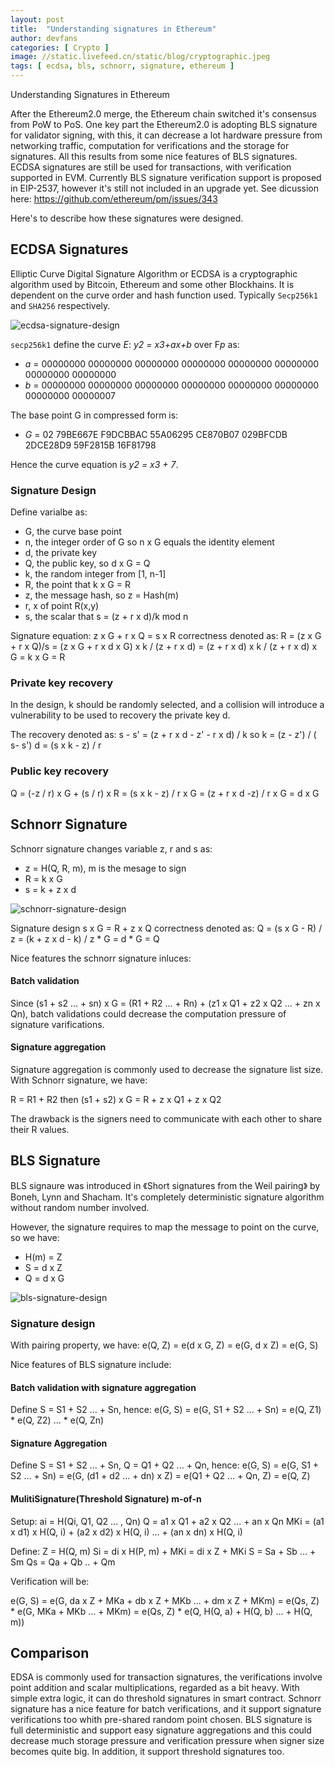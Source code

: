 ```yaml
---
layout: post
title:  "Understanding signatures in Ethereum"
author: devfans
categories: [ Crypto ]
image: //static.livefeed.cn/static/blog/cryptographic.jpeg
tags: [ ecdsa, bls, schnorr, signature, ethereum ]
---
```



Understanding Signatures in Ethereum

After the Ethereum2.0 merge, the Ethereum chain switched it's consensus from PoW to PoS. One key part the Ethereum2.0 is adopting BLS signature for validator signing, with this, it can decrease a lot hardware pressure from  networking traffic, computation for verifications and the storage for signatures. All this results from some nice features of BLS signatures. ECDSA signatures are still be used for transactions, with verification supported in EVM. Currently BLS signature verification support is proposed in EIP-2537, however it's still not included in an upgrade yet. See dicussion here: https://github.com/ethereum/pm/issues/343

Here's to describe how these signatures were designed. 

 ## ECDSA Signatures

Elliptic Curve Digital Signature Algorithm or ECDSA is a cryptographic algorithm used by Bitcoin, Ethereum and some other Blockhains. It is dependent on the curve order and hash function used. Typically `Secp256k1` and `SHA256` respectively.  

![ecdsa-signature-design](//static.livefeed.cn/static/blog/ecdsa.png)

`secp256k1` define the curve *E*: *y2 = x3+ax+b* over F*p* as:

- *a* = 00000000 00000000 00000000 00000000 00000000 00000000 00000000 00000000
- *b* = 00000000 00000000 00000000 00000000 00000000 00000000 00000000 00000007

The base point G in compressed form is:

- *G* = 02 79BE667E F9DCBBAC 55A06295 CE870B07 029BFCDB 2DCE28D9 59F2815B 16F81798

Hence the curve equation is *y2 = x3 + 7*.

### Signature Design

Define varialbe as:

- G, the curve base point
- n, the integer order of G so n x G equals the identity element
- d, the private key
- Q, the public key, so d x G = Q
- k, the random integer from [1, n-1]
- R, the point that k x G = R
- z, the message hash, so z = Hash(m)
- r, x of point R(x,y)
- s, the scalar that s = (z + r x d)/k  mod n

Signature equation:
z x G + r x Q = s x R
correctness denoted as:
R = (z x G + r x Q)/s = (z x G + r x d x G) x k / (z + r x d)
   = (z + r x d) x k / (z + r x d) x G
   = k x G
   = R
	

### Private key recovery

In the design, k should be randomly selected, and a collision will introduce a vulnerability to be used to recovery the private key d.

The recovery denoted as:
s - s' = (z + r x d - z' - r x d) / k
so
k = (z - z') / ( s- s')
d = (s x k - z) / r


### Public key recovery

Q = (-z / r) x G + (s / r) x R
  = (s x k - z) / r x G
  = (z + r x d -z) / r x G
  = d x G


## Schnorr Signature

Schnorr signature changes variable z, r and s as:
- z = H(Q, R, m),  m is the mesage to sign
- R = k x G
- s = k + z x d

![schnorr-signature-design](//static.livefeed.cn/static/blog/schnorr.png)


Signature design
s x G = R + z x Q
correctness denoted as:
Q = (s x G - R) / z
  = (k + z x d - k) / z * G
  = d * G
  = Q

Nice features the schnorr signature inluces:

#### Batch validation

Since (s1 + s2 ... + sn) x G = (R1 + R2 ... + Rn) + (z1 x Q1 + z2 x Q2 ... + zn x Qn), batch validations could decrease the computation pressure of signature varifications.

#### Signature aggregation

Signature aggregation is commonly used to decrease the signature list size. 
With Schnorr signature, we have:

R = R1 + R2
then
(s1 + s2) x G = R + z x Q1 + z x Q2

The drawback is the signers need to communicate with each other to share their R values.

## BLS Signature

BLS signaure was introduced in 《Short signatures from the Weil pairing》 by Boneh, Lynn and Shacham. It's completely deterministic signature algorithm without random number involved.

However, the signature requires to map the message to point on the curve, so we have:
- H(m) = Z
- S = d x Z
- Q = d x G


![bls-signature-design](//static.livefeed.cn/static/blog/bls.png)

### Signature design

With pairing property, we have:
e(Q, Z) = e(d x G, Z) = e(G, d x Z) = e(G, S)

Nice features of BLS signature include:

#### Batch validation with signature aggregation

Define S = S1 + S2 ... + Sn, hence:
e(G, S) = e(G, S1 + S2 ... + Sn) = e(Q, Z1) * e(Q, Z2) ... * e(Q, Zn)

#### Signature Aggregation

Define S = S1 + S2 ... + Sn, Q = Q1 + Q2 ... + Qn, hence:
e(G, S) = e(G, S1 + S2 ... + Sn)
  = e(G, (d1 + d2 ... + dn) x Z)
  = e(Q1 + Q2 ... + Qn, Z)
  = e(Q, Z) 

#### MulitiSignature(Threshold Signature) m-of-n

Setup:
ai = H(Qi, Q1, Q2 ... , Qn)
Q = a1 x Q1 + a2 x Q2 ... + an x Qn
MKi = (a1 x d1) x H(Q, i) + (a2 x d2) x H(Q, i) ... + (an x dn) x H(Q, i)

Define:
Z = H(Q, m)
Si = di x H(P, m) + MKi = di x Z + MKi
S = Sa + Sb ... + Sm
Qs = Qa + Qb .. + Qm

Verification will be:

e(G, S) = e(G, da x Z + MKa + db x Z + MKb ... + dm x Z + MKm)
  = e(Qs, Z) * e(G, MKa + MKb ... + MKm)
  = e(Qs, Z) * e(Q, H(Q, a) + H(Q, b) ... + H(Q, m))
  
  
  
## Comparison

EDSA is commonly used for transaction signatures, the verifications involve point addition and scalar multiplications, regarded as a bit heavy. With simple extra logic, it can do threshold signatures in smart contract. Schnorr signature has a nice feature for batch verifications, and it support signature verifications too whith pre-shared random point chosen. BLS signature is full deterministic and support easy signature aggregations and this could decrease much storage pressure and verification pressure when signer size becomes quite big. In addition, it support threshold signatures too.





